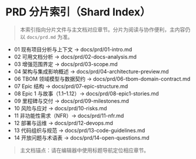 # PRD 分片索引（Shard Index）

> 本索引指向分片文件与主文档对应章节。分片为阅读与协作便利，主内容仍以 `docs/prd.md` 为准。

- 01 现有项目分析与上下文 → docs/prd/01-intro.md
- 02 可用文档分析 → docs/prd/02-docs-analysis.md
- 03 增强范围界定 → docs/prd/03-scope.md
- 04 架构与集成影响概述 → docs/prd/04-architecture-preview.md
- 06 TBOM 领域模型与数据契约 → docs/prd/06-tbom-domain-contract.md
- 07 Epic 结构 → docs/prd/07-epic-structure.md
- 08 Epic 1 与故事（1.1–1.12）→ docs/prd/08-epic1-stories.md
- 09 里程碑与交付 → docs/prd/09-milestones.md
- 10 风险与应对 → docs/prd/10-risks.md
- 11 非功能性需求（NFR）→ docs/prd/11-nfr.md
- 12 部署与运维 → docs/prd/12-devops.md
- 13 代码组织与规范 → docs/prd/13-code-guidelines.md
- 14 开放问题与术语表 → docs/prd/14-open-questions.md

> 主文档锚点：请在编辑器中使用标题导航定位相应章节。
